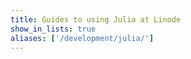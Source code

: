 ```yaml
---
title: Guides to using Julia at Linode
show_in_lists: true
aliases: ['/development/julia/']
---
```

